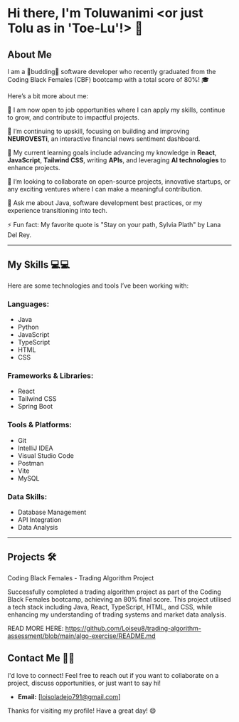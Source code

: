 # Hi there, I'm Toluwanimi <or just Tolu as in 'Toe-Lu'!> 👋

## About Me

I am a 🍄budding🍄 software developer who recently graduated from the Coding Black Females (CBF) bootcamp with a total score of 80%! 🎓

Here’s a bit more about me:

🌟 I am now open to job opportunities where I can apply my skills, continue to grow, and contribute to impactful projects.

🌱 I’m continuing to upskill, focusing on building and improving **NEUROVESTi**, an interactive financial news sentiment dashboard.

🔭 My current learning goals include advancing my knowledge in **React**, **JavaScript**, **Tailwind CSS**, writing **APIs**, and leveraging **AI technologies** to enhance projects.

👯 I’m looking to collaborate on open-source projects, innovative startups, or any exciting ventures where I can make a meaningful contribution.

💬 Ask me about Java, software development best practices, or my experience transitioning into tech.

⚡ Fun fact: My favorite quote is "Stay on your path, Sylvia Plath" by Lana Del Rey.

---

## My Skills 💻💻

Here are some technologies and tools I’ve been working with:

### Languages:
- Java
- Python
- JavaScript
- TypeScript
- HTML
- CSS

### Frameworks & Libraries:
- React
- Tailwind CSS
- Spring Boot

### Tools & Platforms:
- Git
- IntelliJ IDEA
- Visual Studio Code
- Postman
- Vite
- MySQL

### Data Skills:
- Database Management
- API Integration
- Data Analysis

---

## Projects 🛠️

Coding Black Females - Trading Algorithm Project

Successfully completed a trading algorithm project as part of the Coding Black Females bootcamp, achieving an 80% final score. This project utilised a tech stack including Java, React, TypeScript, HTML, and CSS, while enhancing my understanding of trading systems and market data analysis.

READ MORE HERE: https://github.com/Loiseu8/trading-algorithm-assessment/blob/main/algo-exercise/README.md

## Contact Me 💌💌

I'd love to connect! Feel free to reach out if you want to collaborate on a project, discuss opportunities, or just want to say hi!

- **Email:** [loisoladejo791@gmail.com]

Thanks for visiting my profile! Have a great day! 😄
